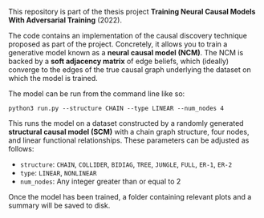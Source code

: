 This repository is part of the thesis project **Training Neural Causal Models With Adversarial Training** (2022).

The code contains an implementation of the causal discovery technique proposed as part of the project. Concretely, it allows you to train a generative model known as a **neural causal model (NCM)**. The NCM is backed by a **soft adjacency matrix** of edge beliefs, which (ideally) converge to the edges of the true causal graph underlying the dataset on which the model is trained.

The model can be run from the command line like so:

```
python3 run.py --structure CHAIN --type LINEAR --num_nodes 4
```

This runs the model on a dataset constructed by a randomly generated **structural causal model (SCM)** with a chain graph structure, four nodes, and linear functional relationships. These parameters can be adjusted as follows:

* `structure`: `CHAIN`, `COLLIDER`, `BIDIAG`, `TREE`, `JUNGLE`, `FULL`, `ER-1`, `ER-2`
* `type`: `LINEAR`, `NONLINEAR`
* `num_nodes`: Any integer greater than or equal to 2

Once the model has been trained, a folder containing relevant plots and a summary will be saved to disk.
